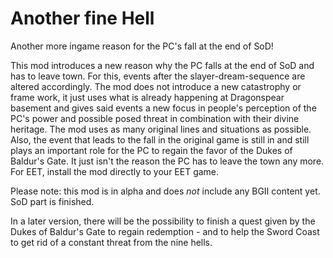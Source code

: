 # Another fine Hell
Another more ingame reason for the PC's fall at the end of SoD!

This mod introduces a new reason why the PC falls at the end of SoD and has to leave town. For this, events after the slayer-dream-sequence are altered accordingly. The mod does not introduce a new catastrophy or frame work, it just uses what is already happening at Dragonspear basement and gives said events a new focus in people's perception of the PC's power and possible posed threat in combination with their divine heritage.
The mod uses as many original lines and situations as possible. Also, the event that leads to the fall in the original game is still in and still plays an important role for the PC to regain the favor of the Dukes of Baldur's Gate. It just isn't the reason the PC has to leave the town any more. 
For EET, install the mod directly to your EET game.

Please note: this mod is in alpha and does *not* include any BGII content yet. SoD part is finished.

In a later version, there will be the possibility to finish a quest given by the Dukes of Baldur's Gate to regain redemption - and to help the Sword Coast to get rid of a constant threat from the nine hells.

